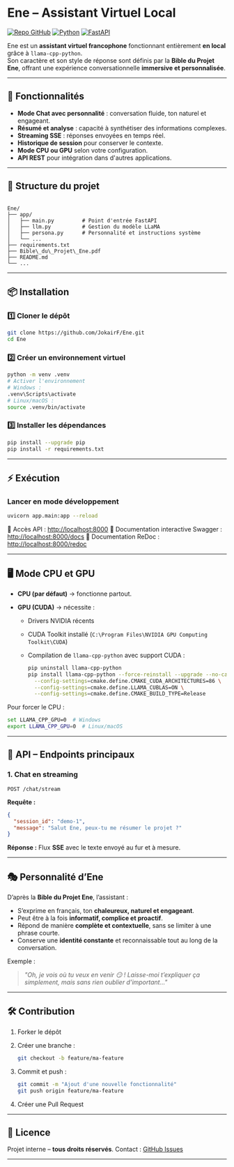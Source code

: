 
# Ene – Assistant Virtuel Local

[![Repo GitHub](https://img.shields.io/badge/GitHub-Ene-181717?logo=github)](https://github.com/JokairF/Ene)
[![Python](https://img.shields.io/badge/Python-3.11+-3776AB?logo=python)](https://www.python.org/)
[![FastAPI](https://img.shields.io/badge/FastAPI-0.111+-009688?logo=fastapi)](https://fastapi.tiangolo.com/)

Ene est un **assistant virtuel francophone** fonctionnant entièrement **en local** grâce à `llama-cpp-python`.  
Son caractère et son style de réponse sont définis par la **Bible du Projet Ene**, offrant une expérience conversationnelle **immersive et personnalisée**.

---

## 🚀 Fonctionnalités

- **Mode Chat avec personnalité** : conversation fluide, ton naturel et engageant.
- **Résumé et analyse** : capacité à synthétiser des informations complexes.
- **Streaming SSE** : réponses envoyées en temps réel.
- **Historique de session** pour conserver le contexte.
- **Mode CPU ou GPU** selon votre configuration.
- **API REST** pour intégration dans d'autres applications.

---

## 📂 Structure du projet

```

Ene/
├── app/
│   ├── main.py         # Point d'entrée FastAPI
│   ├── llm.py          # Gestion du modèle LLaMA
│   ├── persona.py      # Personnalité et instructions système
│   └── ...
├── requirements.txt
├── Bible\_du\_Projet\_Ene.pdf
├── README.md
└── ...

````

---

## 📦 Installation

### 1️⃣ Cloner le dépôt

```bash
git clone https://github.com/JokairF/Ene.git
cd Ene
````

### 2️⃣ Créer un environnement virtuel

```bash
python -m venv .venv
# Activer l'environnement
# Windows :
.venv\Scripts\activate
# Linux/macOS :
source .venv/bin/activate
```

### 3️⃣ Installer les dépendances

```bash
pip install --upgrade pip
pip install -r requirements.txt
```

---

## ⚡ Exécution

### Lancer en mode développement

```bash
uvicorn app.main:app --reload
```

📍 Accès API : [http://localhost:8000](http://localhost:8000)
📍 Documentation interactive Swagger : [http://localhost:8000/docs](http://localhost:8000/docs)
📍 Documentation ReDoc : [http://localhost:8000/redoc](http://localhost:8000/redoc)

---

## 🖥 Mode CPU et GPU

* **CPU (par défaut)** → fonctionne partout.
* **GPU (CUDA)** → nécessite :

  * Drivers NVIDIA récents
  * CUDA Toolkit installé (`C:\Program Files\NVIDIA GPU Computing Toolkit\CUDA`)
  * Compilation de `llama-cpp-python` avec support CUDA :

    ```bash
    pip uninstall llama-cpp-python
    pip install llama-cpp-python --force-reinstall --upgrade --no-cache-dir \
      --config-settings=cmake.define.CMAKE_CUDA_ARCHITECTURES=86 \
      --config-settings=cmake.define.LLAMA_CUBLAS=ON \
      --config-settings=cmake.define.CMAKE_BUILD_TYPE=Release
    ```

Pour forcer le CPU :

```bash
set LLAMA_CPP_GPU=0  # Windows
export LLAMA_CPP_GPU=0  # Linux/macOS
```

---

## 📡 API – Endpoints principaux

### **1. Chat en streaming**

`POST /chat/stream`

**Requête :**

```json
{
  "session_id": "demo-1",
  "message": "Salut Ene, peux-tu me résumer le projet ?"
}
```

**Réponse :**
Flux **SSE** avec le texte envoyé au fur et à mesure.

---

## 🎭 Personnalité d’Ene

D’après la **Bible du Projet Ene**, l’assistant :

* S’exprime en français, ton **chaleureux, naturel et engageant**.
* Peut être à la fois **informatif, complice et proactif**.
* Répond de manière **complète et contextuelle**, sans se limiter à une phrase courte.
* Conserve une **identité constante** et reconnaissable tout au long de la conversation.

Exemple :

> *"Oh, je vois où tu veux en venir 😏 !
> Laisse-moi t’expliquer ça simplement, mais sans rien oublier d’important..."*

---

## 🛠 Contribution

1. Forker le dépôt
2. Créer une branche :

   ```bash
   git checkout -b feature/ma-feature
   ```
3. Commit et push :

   ```bash
   git commit -m "Ajout d'une nouvelle fonctionnalité"
   git push origin feature/ma-feature
   ```
4. Créer une Pull Request

---

## 📜 Licence

Projet interne – **tous droits réservés**.
Contact : [GitHub Issues](https://github.com/JokairF/Ene/issues)

---